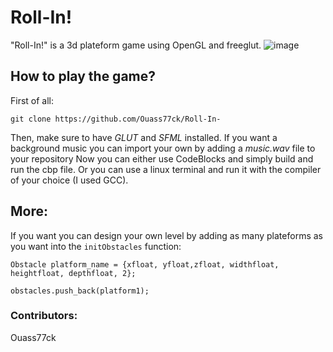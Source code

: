 # Roll-In!
"Roll-In!" is a 3d plateform game using OpenGL and freeglut.
![image](https://github.com/user-attachments/assets/59c07051-51e8-471e-bae3-44067ecc419e)
## How to play the game?
First of all:


```git clone https://github.com/Ouass77ck/Roll-In-```



Then, make sure to have *GLUT* and *SFML* installed.
If you want a background music you can import your own by adding a *music.wav* file to your repository
Now you can either use CodeBlocks and simply build and run the cbp file. Or you can use a linux terminal and run it with the compiler of your choice (I used GCC).

## More:
If you want you can design your own level by adding as many plateforms as you want into the `initObstacles` function:


`Obstacle platform_name = {xfloat, yfloat,zfloat, widthfloat, heightfloat, depthfloat, 2};`


`obstacles.push_back(platform1);`

### Contributors:
Ouass77ck
